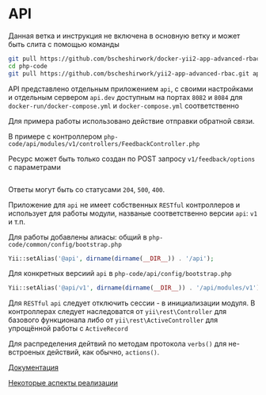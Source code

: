# API

Данная ветка и инструкция не включена в основную ветку и может быть слита с помощью команды 
```sh
git pull https://github.com/bscheshirwork/docker-yii2-app-advanced-rbac.git api
cd php-code
git pull https://github.com/bscheshirwork/yii2-app-advanced-rbac.git api
```

API представлено отдельным приложением `api`, с своими настройками и отдельным сервером `api.dev` доступным на портах
`8082` и `8084` для `docker-run/docker-compose.yml` и `docker-compose.yml` соответственно

Для примера работы использовано действие отправки обратной связи.

В примере с контроллером
`php-code/api/modules/v1/controllers/FeedbackController.php`

Ресурс может быть только создан по POST запросу `v1/feedback/options` с параметрами
```

```
Ответы могут быть со статусами `204`, `500`, `400`.

Приложение для `api` не имеет собственных `RESTful` контроллеров и использует для работы модули, 
названые соответственно версии `api`: `v1` и т.п.

Для работы добавлены алиасы: общий в `php-code/common/config/bootstrap.php`
```php
Yii::setAlias('@api', dirname(dirname(__DIR__)) . '/api');
```

Для конкретных версиий `api` в `php-code/api/config/bootstrap.php`
```php
Yii::setAlias('@api/v1', dirname(dirname(__DIR__)) . '/api/modules/v1');
```

Для `RESTful` `api` следует отключить сессии - в инициализации модуля. В контроллерах следует наследоватся от 
`yii\rest\Controller` для базового функционала либо от `yii\rest\ActiveController` для упрощённой работы с `ActiveRecord`

Для распределения дейтвий по методам протокола `verbs()` для не-встроеных действий, как обычно, `actions()`.

[Документация](https://github.com/yiisoft/yii2/tree/master/docs/guide-ru#%D0%92%D0%B5%D0%B1-%D1%81%D0%B5%D1%80%D0%B2%D0%B8%D1%81%D1%8B-rest)

[Некоторые аспекты реализации](http://developer.uz/blog/tag/rest-api/)